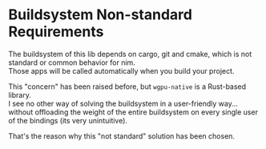 # Buildsystem Non-standard Requirements
The buildsystem of this lib depends on cargo, git and cmake, which is not standard or common behavior for nim.  
Those apps will be called automatically when you build your project.  

This "concern" has been raised before, but `wgpu-native` is a Rust-based library.  
I see no other way of solving the buildsystem in a user-friendly way...  
without offloading the weight of the entire buildsystem on every single user of the bindings (its very unintuitive).  

That's the reason why this "not standard" solution has been chosen.  

